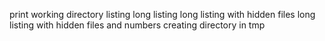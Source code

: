 print working directory
listing
long listing
long listing with hidden files
long listing with hidden files and numbers 
creating directory in tmp
